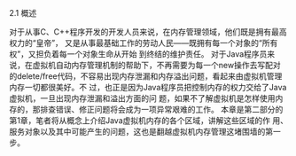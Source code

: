 2.1 概述

对于从事C、C++程序开发的开发人员来说，在内存管理领域，他们既是拥有最高权力的“皇帝”，
又是从事最基础工作的劳动人民——既拥有每一个对象的“所有权”，又担负着每一个对象生命从开始
到终结的维护责任。
对于Java程序员来说，在虚拟机自动内存管理机制的帮助下，不再需要为每一个new操作去写配对
的delete/free代码，不容易出现内存泄漏和内存溢出问题，看起来由虚拟机管理内存一切都很美好。不
过，也正是因为Java程序员把控制内存的权力交给了Java虚拟机，一旦出现内存泄漏和溢出方面的问
题，如果不了解虚拟机是怎样使用内存的，那排查错误、修正问题将会成为一项异常艰难的工作。
本章是第二部分的第1章，笔者将从概念上介绍Java虚拟机内存的各个区域，讲解这些区域的作
用、服务对象以及其中可能产生的问题，这也是翻越虚拟机内存管理这堵围墙的第一步。

